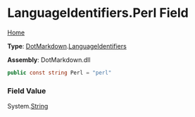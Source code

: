 # LanguageIdentifiers\.Perl Field

[Home](../../../README.md)

**Type**: [DotMarkdown](../../README.md)\.[LanguageIdentifiers](../README.md)

**Assembly**: DotMarkdown\.dll

```csharp
public const string Perl = "perl"
```

### Field Value

System\.[String](https://docs.microsoft.com/en-us/dotnet/api/system.string)